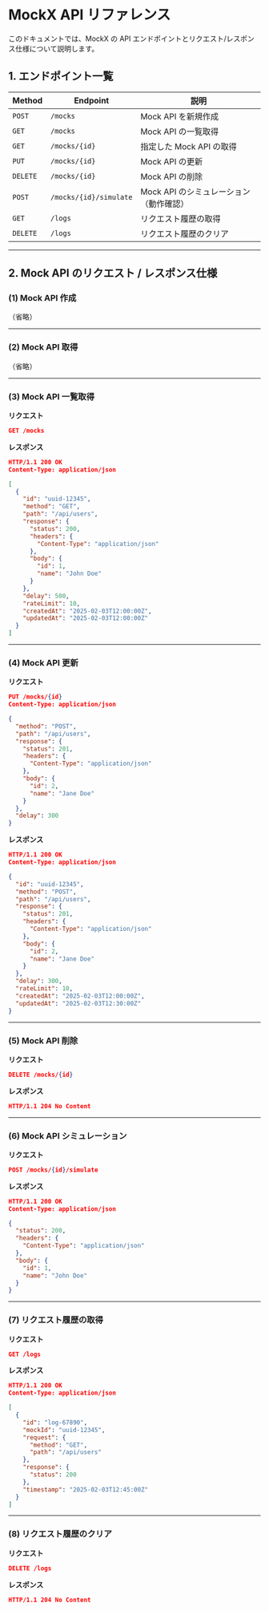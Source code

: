 # MockX API リファレンス

このドキュメントでは、MockX の API エンドポイントとリクエスト/レスポンス仕様について説明します。

## **1. エンドポイント一覧**
| Method | Endpoint | 説明 |
|--------|---------|------|
| `POST` | `/mocks` | Mock API を新規作成 |
| `GET` | `/mocks` | Mock API の一覧取得 |
| `GET` | `/mocks/{id}` | 指定した Mock API の取得 |
| `PUT` | `/mocks/{id}` | Mock API の更新 |
| `DELETE` | `/mocks/{id}` | Mock API の削除 |
| `POST` | `/mocks/{id}/simulate` | Mock API のシミュレーション（動作確認） |
| `GET` | `/logs` | リクエスト履歴の取得 |
| `DELETE` | `/logs` | リクエスト履歴のクリア |

---

## **2. Mock API のリクエスト / レスポンス仕様**

### **(1) Mock API 作成**
（省略）

---

### **(2) Mock API 取得**
（省略）

---

### **(3) Mock API 一覧取得**
**リクエスト**
```json
GET /mocks
```

**レスポンス**
```json
HTTP/1.1 200 OK
Content-Type: application/json

[
  {
    "id": "uuid-12345",
    "method": "GET",
    "path": "/api/users",
    "response": {
      "status": 200,
      "headers": {
        "Content-Type": "application/json"
      },
      "body": {
        "id": 1,
        "name": "John Doe"
      }
    },
    "delay": 500,
    "rateLimit": 10,
    "createdAt": "2025-02-03T12:00:00Z",
    "updatedAt": "2025-02-03T12:00:00Z"
  }
]
```

---

### **(4) Mock API 更新**
**リクエスト**
```json
PUT /mocks/{id}
Content-Type: application/json

{
  "method": "POST",
  "path": "/api/users",
  "response": {
    "status": 201,
    "headers": {
      "Content-Type": "application/json"
    },
    "body": {
      "id": 2,
      "name": "Jane Doe"
    }
  },
  "delay": 300
}
```

**レスポンス**
```json
HTTP/1.1 200 OK
Content-Type: application/json

{
  "id": "uuid-12345",
  "method": "POST",
  "path": "/api/users",
  "response": {
    "status": 201,
    "headers": {
      "Content-Type": "application/json"
    },
    "body": {
      "id": 2,
      "name": "Jane Doe"
    }
  },
  "delay": 300,
  "rateLimit": 10,
  "createdAt": "2025-02-03T12:00:00Z",
  "updatedAt": "2025-02-03T12:30:00Z"
}
```

---

### **(5) Mock API 削除**
**リクエスト**
```json
DELETE /mocks/{id}
```

**レスポンス**
```json
HTTP/1.1 204 No Content
```

---

### **(6) Mock API シミュレーション**
**リクエスト**
```json
POST /mocks/{id}/simulate
```

**レスポンス**
```json
HTTP/1.1 200 OK
Content-Type: application/json

{
  "status": 200,
  "headers": {
    "Content-Type": "application/json"
  },
  "body": {
    "id": 1,
    "name": "John Doe"
  }
}
```

---

### **(7) リクエスト履歴の取得**
**リクエスト**
```json
GET /logs
```

**レスポンス**
```json
HTTP/1.1 200 OK
Content-Type: application/json

[
  {
    "id": "log-67890",
    "mockId": "uuid-12345",
    "request": {
      "method": "GET",
      "path": "/api/users"
    },
    "response": {
      "status": 200
    },
    "timestamp": "2025-02-03T12:45:00Z"
  }
]
```

---

### **(8) リクエスト履歴のクリア**
**リクエスト**
```json
DELETE /logs
```

**レスポンス**
```json
HTTP/1.1 204 No Content
```

